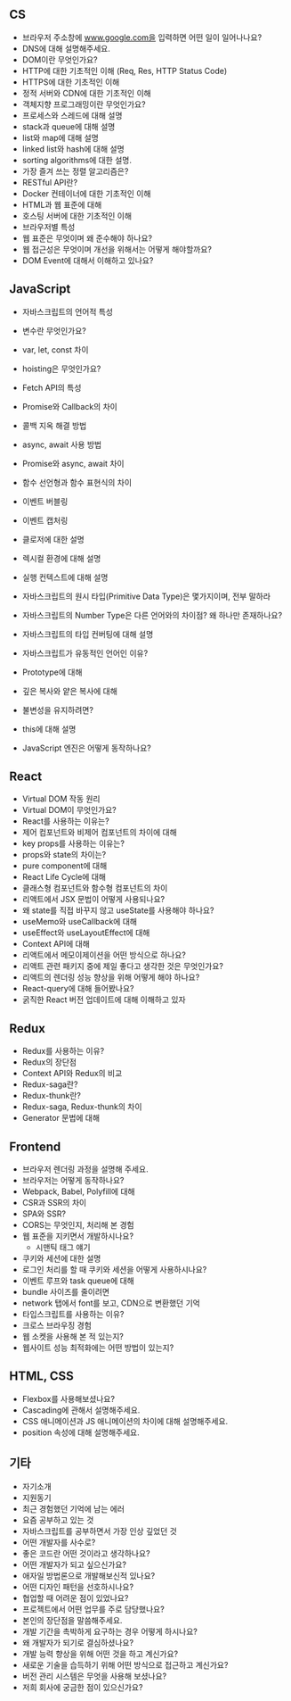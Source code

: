 ## CS

- 브라우저 주소창에 www.google.com을 입력하면 어떤 일이 일어나나요?
- DNS에 대해 설명해주세요.
- DOM이란 무엇인가요?
- HTTP에 대한 기초적인 이해 (Req, Res, HTTP Status Code)
- HTTPS에 대한 기초적인 이해
- 정적 서버와 CDN에 대한 기초적인 이해
- 객체지향 프로그래밍이란 무엇인가요?
- 프로세스와 스레드에 대해 설명
- stack과 queue에 대해 설명
- list와 map에 대해 설명
- linked list와 hash에 대해 설명
- sorting algorithms에 대한 설명.
- 가장 즐겨 쓰는 정렬 알고리즘은?
- RESTful API란?
- Docker 컨테이너에 대한 기초적인 이해
- HTML과 웹 표준에 대해
- 호스팅 서버에 대한 기초적인 이해
- 브라우저별 특성
- 웹 표준은 무엇이며 왜 준수해야 하나요?
- 웹 접근성은 무엇이며 개선을 위해서는 어떻게 해야할까요?
- DOM Event에 대해서 이해하고 있나요?


## JavaScript

- 자바스크립트의 언어적 특성

- 변수란 무엇인가요?

- var, let, const 차이

- hoisting은 무엇인가요?

- Fetch API의 특성

- Promise와 Callback의 차이

- 콜백 지옥 해결 방법

- async, await 사용 방법

- Promise와 async, await 차이

- 함수 선언형과 함수 표현식의 차이

- 이벤트 버블링

- 이벤트 캡처링

- 클로저에 대한 설명

- 렉시컬 환경에 대해 설명

- 실행 컨텍스트에 대해 설명

- 자바스크립트의 원시 타입(Primitive Data Type)은 몇가지이며, 전부 말하라

- 자바스크립트의 Number Type은 다른 언어와의 차이점? 왜 하나만 존재하나요?

- 자바스크립트의 타입 컨버팅에 대해 설명

- 자바스크립트가 유동적인 언어인 이유?

- Prototype에 대해

- 깊은 복사와 얕은 복사에 대해

- 불변성을 유지하려면?

- this에 대해 설명

- JavaScript 엔진은 어떻게 동작하나요?

  

## React

- Virtual DOM 작동 원리
- Virtual DOM이 무엇인가요?
- React를 사용하는 이유는?
- 제어 컴포넌트와 비제어 컴포넌트의 차이에 대해
- key props를 사용하는 이유는?
- props와 state의 차이는?
- pure component에 대해
- React Life Cycle에 대해
- 클래스형 컴포넌트와 함수형 컴포넌트의 차이
- 리액트에서 JSX 문법이 어떻게 사용되나요?
- 왜 state를 직접 바꾸지 않고 useState를 사용해야 하나요?
- useMemo와 useCallback에 대해
- useEffect와 useLayoutEffect에 대해
- Context API에 대해
- 리액트에서 메모이제이션을 어떤 방식으로 하나요?
- 리액트 관련 패키지 중에 제일 좋다고 생각한 것은 무엇인가요?
- 리액트의 렌더링 성능 향상을 위해 어떻게 해야 하나요?
- React-query에 대해 들어봤나요?
- 굵직한 React 버전 업데이트에 대해 이해하고 있자

## Redux

- Redux를 사용하는 이유?
- Redux의 장단점
- Context API와 Redux의 비교
- Redux-saga란?
- Redux-thunk란?
- Redux-saga, Redux-thunk의 차이
- Generator 문법에 대해

## Frontend

- 브라우저 렌더링 과정을 설명해 주세요.
- 브라우저는 어떻게 동작하나요?
- Webpack, Babel, Polyfill에 대해
- CSR과 SSR의 차이
- SPA와 SSR?
- CORS는 무엇인지, 처리해 본 경험
- 웹 표준을 지키면서 개발하시나요?
  - 시맨틱 태그 얘기
- 쿠키와 세션에 대한 설명
- 로그인 처리를 할 때 쿠키와 세션을 어떻게 사용하시나요?
- 이벤트 루프와 task queue에 대해
- bundle 사이즈를 줄이려면
- network 탭에서 font를 보고, CDN으로 변환했던 기억
- 타입스크립트를 사용하는 이유?
- 크로스 브라우징 경험
- 웹 소켓을 사용해 본 적 있는지?
- 웹사이트 성능 최적화에는 어떤 방법이 있는지?

## HTML, CSS

- Flexbox를 사용해보셨나요?
- Cascading에 관해서 설명해주세요.
- CSS 애니메이션과 JS 애니메이션의 차이에 대해 설명해주세요.
- position 속성에 대해 설명해주세요.

## 기타

- 자기소개
- 지원동기
- 최근 경험했던 기억에 남는 에러
- 요즘 공부하고 있는 것
- 자바스크립트를 공부하면서 가장 인상 깊었던 것
- 어떤 개발자를 사수로?
- 좋은 코드란 어떤 것이라고 생각하나요?
- 어떤 개발자가 되고 싶으신가요?
- 애자일 방법론으로 개발해보신적 있나요?
- 어떤 디자인 패턴을 선호하시나요?
- 협업할 때 어려운 점이 있었나요?
- 프로젝트에서 어떤 업무를 주로 담당했나요?
- 본인의 장단점을 말씀해주세요.
- 개발 기간을 촉박하게 요구하는 경우 어떻게 하시나요?
- 왜 개발자가 되기로 결심하셨나요?
- 개발 능력 향상을 위해 어떤 것을 하고 계신가요?
- 새로운 기술을 습득하기 위해 어떤 방식으로 접근하고 계신가요?
- 버전 관리 시스템은 무엇을 사용해 보셨나요?
- 저희 회사에 궁금한 점이 있으신가요?
